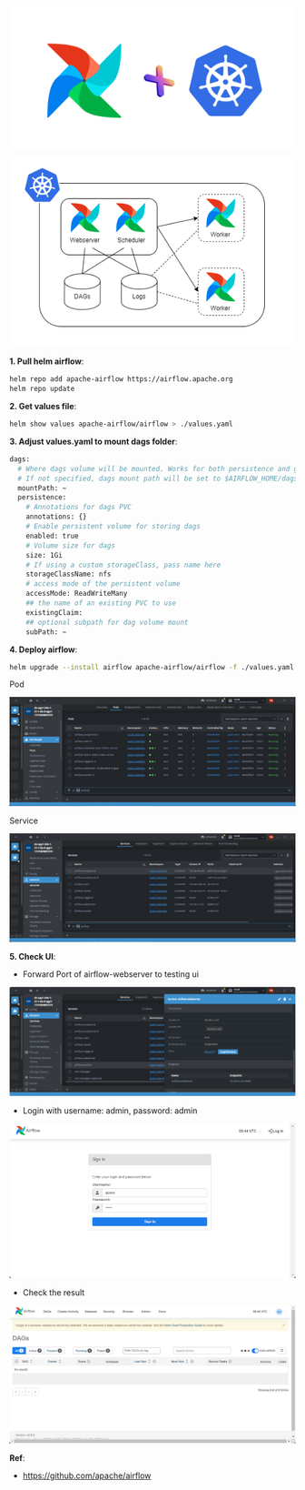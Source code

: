 <p align="center"><img alt="Nginx" src=https://github.com/vanty0829/dataplatform/blob/master/99.images/airflow.png></a></p>
<p align="center"><img alt="Nginx" src=https://github.com/vanty0829/dataplatform/blob/master/99.images/airflow_k8s.png></a></p>

**1. Pull helm airflow**:
</br>
```bash
helm repo add apache-airflow https://airflow.apache.org
helm repo update
```

**2. Get values file**:
</br>
```bash
helm show values apache-airflow/airflow > ./values.yaml
```

**3. Adjust values.yaml to mount dags folder**:
</br>
```bash
dags:
  # Where dags volume will be mounted. Works for both persistence and gitSync.
  # If not specified, dags mount path will be set to $AIRFLOW_HOME/dags
  mountPath: ~
  persistence:
    # Annotations for dags PVC
    annotations: {}
    # Enable persistent volume for storing dags
    enabled: true
    # Volume size for dags
    size: 1Gi
    # If using a custom storageClass, pass name here
    storageClassName: nfs
    # access mode of the persistent volume
    accessMode: ReadWriteMany
    ## the name of an existing PVC to use
    existingClaim:
    ## optional subpath for dag volume mount
    subPath: ~
```


**4. Deploy airflow**:
</br>
```bash
helm upgrade --install airflow apache-airflow/airflow -f ./values.yaml
```
<p>Pod</p>
<p align="center"><img alt="airflow_pod" src=https://github.com/vanty0829/dataplatform/blob/master/99.images/airflow_pod.png></a></p>

<p>Service</p>
<p align="center"><img alt="airflow_svc" src=https://github.com/vanty0829/dataplatform/blob/master/99.images/airflow_svc.png></a></p>

**5. Check UI**:
- Forward Port of airflow-webserver to testing ui
<p align="center"><img src=https://github.com/vanty0829/dataplatform/blob/master/99.images/airflow_forward.png></a></p>

- Login with username: admin, password: admin
<p align="center"><img src=https://github.com/vanty0829/dataplatform/blob/master/99.images/airflow_login.png></a></p>

- Check the result
<p align="center"><img src=https://github.com/vanty0829/dataplatform/blob/master/99.images/airflow_ui.png></a></p>

**Ref**:
- https://github.com/apache/airflow
